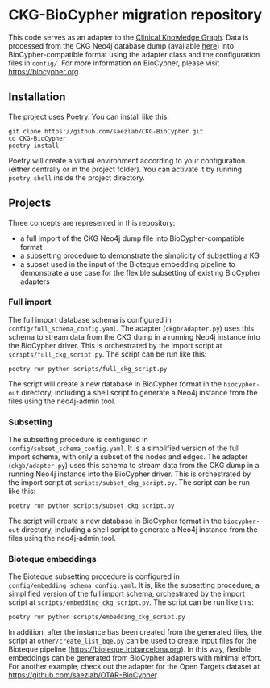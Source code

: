 # CKG-BioCypher migration repository

This code serves as an adapter to the [Clinical Knowledge
Graph](https://doi.org/10.1038/s41587-021-01145-6). Data is processed from the
CKG Neo4j database dump (available
[here](https://data.mendeley.com/datasets/mrcf7f4tc2/3)) into
BioCypher-compatible format using the adapter class and the configuration files
in `config/`. For more information on BioCypher, please visit 
https://biocypher.org.

## Installation
The project uses [Poetry](https://python-poetry.org). You can install like this:

``` 
git clone https://github.com/saezlab/CKG-BioCypher.git 
cd CKG-BioCypher
poetry install 
```

Poetry will create a virtual environment according to your configuration (either
centrally or in the project folder). You can activate it by running `poetry
shell` inside the project directory.

## Projects
Three concepts are represented in this repository:
- a full import of the CKG Neo4j dump file into BioCypher-compatible format
- a subsetting procedure to demonstrate the simplicity of subsetting a KG
- a subset used in the input of the Bioteque embedding pipeline to demonstrate
    a use case for the flexible subsetting of existing BioCypher adapters

### Full import
The full import database schema is configured in
`config/full_schema_config.yaml`. The adapter (`ckgb/adapter.py`) uses this
schema to stream data from the CKG dump in a running Neo4j instance into the
BioCypher driver. This is orchestrated by the import script at
`scripts/full_ckg_script.py`. The script can be run like this:

``` poetry run python scripts/full_ckg_script.py ```

The script will create a new database in BioCypher format in the `biocypher-out`
directory, including a shell script to generate a Neo4j instance from the files
using the neo4j-admin tool.

### Subsetting
The subsetting procedure is configured in `config/subset_schema_config.yaml`. It
is a simplified version of the full import schema, with only a subset of the
nodes and edges. The adapter (`ckgb/adapter.py`) uses this schema to stream data
from the CKG dump in a running Neo4j instance into the BioCypher driver. This is
orchestrated by the import script at `scripts/subset_ckg_script.py`. The script
can be run like this:

``` poetry run python scripts/subset_ckg_script.py ```

The script will create a new database in BioCypher format in the `biocypher-out`
directory, including a shell script to generate a Neo4j instance from the files
using the neo4j-admin tool.

### Bioteque embeddings
The Bioteque subsetting procedure is configured in
`config/embedding_schema_config.yaml`. It is, like the subsetting procedure, a
simplified version of the full import schema, orchestrated by the import script
at `scripts/embedding_ckg_script.py`. The script can be run like this:

``` poetry run python scripts/embedding_ckg_script.py ```

In addition, after the instance has been created from the generated files, the
script at `other/create_list_bqe.py` can be used to create input files for the
Bioteque pipeline (https://bioteque.irbbarcelona.org). In this way, flexible
embeddings can be generated from BioCypher adapters with minimal effort. For
another example, check out the adapter for the Open Targets dataset at
https://github.com/saezlab/OTAR-BioCypher.
